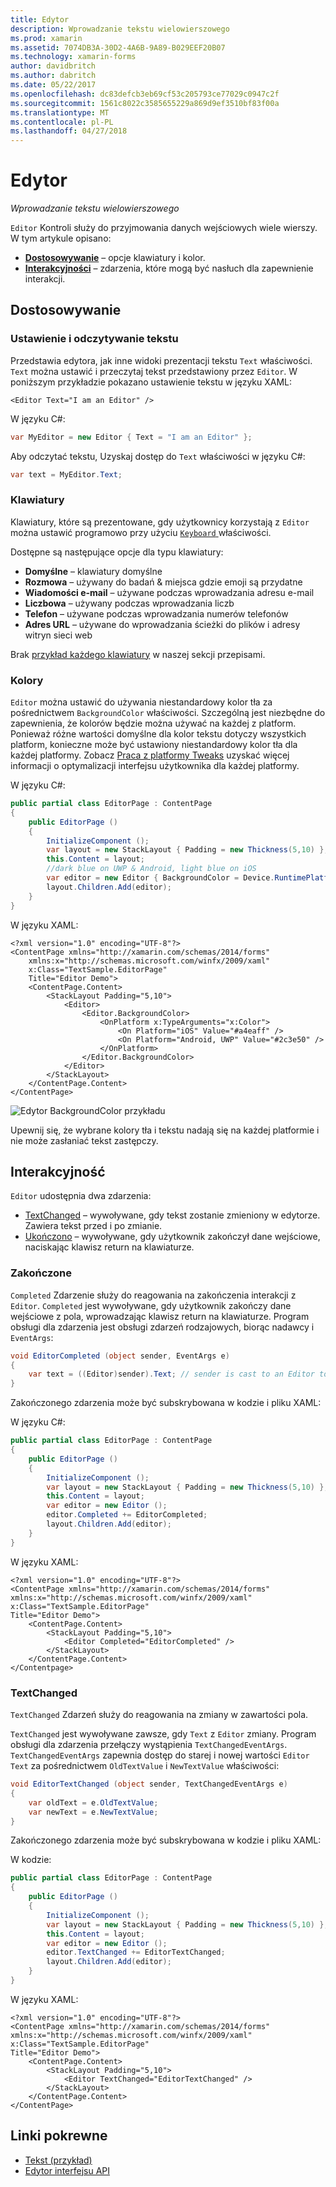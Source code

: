 ```yaml
---
title: Edytor
description: Wprowadzanie tekstu wielowierszowego
ms.prod: xamarin
ms.assetid: 7074DB3A-30D2-4A6B-9A89-B029EEF20B07
ms.technology: xamarin-forms
author: davidbritch
ms.author: dabritch
ms.date: 05/22/2017
ms.openlocfilehash: dc83defcb3eb69cf53c205793ce77029c0947c2f
ms.sourcegitcommit: 1561c8022c3585655229a869d9ef3510bf83f00a
ms.translationtype: MT
ms.contentlocale: pl-PL
ms.lasthandoff: 04/27/2018
---
```

# <a name="editor"></a>Edytor

_Wprowadzanie tekstu wielowierszowego_

`Editor` Kontroli służy do przyjmowania danych wejściowych wiele wierszy. W tym artykule opisano:

- **[Dostosowywanie](#Customization)**  &ndash; opcje klawiatury i kolor.
- **[Interakcyjności](#Interactivity)**  &ndash; zdarzenia, które mogą być nasłuch dla zapewnienie interakcji.

## <a name="customization"></a>Dostosowywanie

### <a name="setting-and-reading-text"></a>Ustawienie i odczytywanie tekstu

Przedstawia edytora, jak inne widoki prezentacji tekstu `Text` właściwości. `Text` można ustawić i przeczytaj tekst przedstawiony przez `Editor`. W poniższym przykładzie pokazano ustawienie tekstu w języku XAML:

```xaml
<Editor Text="I am an Editor" />
```

W języku C#:

```csharp
var MyEditor = new Editor { Text = "I am an Editor" };
```

Aby odczytać tekstu, Uzyskaj dostęp do `Text` właściwości w języku C#:

```csharp
var text = MyEditor.Text;
```

### <a name="keyboards"></a>Klawiatury

Klawiatury, które są prezentowane, gdy użytkownicy korzystają z `Editor` można ustawić programowo przy użyciu [ ``Keyboard`` ](https://developer.xamarin.com/api/type/Xamarin.Forms.Keyboard/) właściwości.

Dostępne są następujące opcje dla typu klawiatury:

- **Domyślne** &ndash; klawiatury domyślne
- **Rozmowa** &ndash; używany do badań & miejsca gdzie emoji są przydatne
- **Wiadomości e-mail** &ndash; używane podczas wprowadzania adresu e-mail
- **Liczbowa** &ndash; używany podczas wprowadzania liczb
- **Telefon** &ndash; używane podczas wprowadzania numerów telefonów
- **Adres URL** &ndash; używane do wprowadzania ścieżki do plików i adresy witryn sieci web

Brak [przykład każdego klawiatury](https://developer.xamarin.com/recipes/cross-platform/xamarin-forms/choose-keyboard-for-entry/) w naszej sekcji przepisami.

### <a name="colors"></a>Kolory

`Editor` można ustawić do używania niestandardowy kolor tła za pośrednictwem `BackgroundColor` właściwości. Szczególną jest niezbędne do zapewnienia, że kolorów będzie można używać na każdej z platform. Ponieważ różne wartości domyślne dla kolor tekstu dotyczy wszystkich platform, konieczne może być ustawiony niestandardowy kolor tła dla każdej platformy. Zobacz [Praca z platformy Tweaks](~/xamarin-forms/platform/device.md) uzyskać więcej informacji o optymalizacji interfejsu użytkownika dla każdej platformy.

W języku C#:

```csharp
public partial class EditorPage : ContentPage
{
    public EditorPage ()
    {
        InitializeComponent ();
        var layout = new StackLayout { Padding = new Thickness(5,10) };
        this.Content = layout;
        //dark blue on UWP & Android, light blue on iOS
        var editor = new Editor { BackgroundColor = Device.RuntimePlatform == Device.iOS ? Color.FromHex("#A4EAFF") : Color.FromHex("#2c3e50") };
        layout.Children.Add(editor);
    }
}
```

W języku XAML:

```xaml
<?xml version="1.0" encoding="UTF-8"?>
<ContentPage xmlns="http://xamarin.com/schemas/2014/forms"
    xmlns:x="http://schemas.microsoft.com/winfx/2009/xaml"
    x:Class="TextSample.EditorPage"
    Title="Editor Demo">
    <ContentPage.Content>
        <StackLayout Padding="5,10">
            <Editor>
                <Editor.BackgroundColor>
                    <OnPlatform x:TypeArguments="x:Color">
                        <On Platform="iOS" Value="#a4eaff" />
                        <On Platform="Android, UWP" Value="#2c3e50" />
                    </OnPlatform>
                </Editor.BackgroundColor>
            </Editor>
        </StackLayout>
    </ContentPage.Content>
</ContentPage>
```

![](editor-images/textbackgroundcolor.png "Edytor BackgroundColor przykładu")

Upewnij się, że wybrane kolory tła i tekstu nadają się na każdej platformie i nie może zasłaniać tekst zastępczy.

## <a name="interactivity"></a>Interakcyjność

`Editor` udostępnia dwa zdarzenia:

- [TextChanged](http://developer.xamarin.com/api/event/Xamarin.Forms.Editor.TextChanged/) &ndash; wywoływane, gdy tekst zostanie zmieniony w edytorze. Zawiera tekst przed i po zmianie.
- [Ukończono](http://developer.xamarin.com/api/event/Xamarin.Forms.Editor.Completed/) &ndash; wywoływane, gdy użytkownik zakończył dane wejściowe, naciskając klawisz return na klawiaturze.

### <a name="completed"></a>Zakończone

`Completed` Zdarzenie służy do reagowania na zakończenia interakcji z `Editor`. `Completed` jest wywoływane, gdy użytkownik zakończy dane wejściowe z pola, wprowadzając klawisz return na klawiaturze. Program obsługi dla zdarzenia jest obsługi zdarzeń rodzajowych, biorąc nadawcy i `EventArgs`:

```csharp
void EditorCompleted (object sender, EventArgs e)
{
    var text = ((Editor)sender).Text; // sender is cast to an Editor to enable reading the `Text` property of the view.
}
```

Zakończonego zdarzenia może być subskrybowana w kodzie i pliku XAML:

W języku C#:

```csharp
public partial class EditorPage : ContentPage
{
    public EditorPage ()
    {
        InitializeComponent ();
        var layout = new StackLayout { Padding = new Thickness(5,10) };
        this.Content = layout;
        var editor = new Editor ();
        editor.Completed += EditorCompleted;
        layout.Children.Add(editor);
    }
}
```

W języku XAML:

```xaml
<?xml version="1.0" encoding="UTF-8"?>
<ContentPage xmlns="http://xamarin.com/schemas/2014/forms"
xmlns:x="http://schemas.microsoft.com/winfx/2009/xaml"
x:Class="TextSample.EditorPage"
Title="Editor Demo">
    <ContentPage.Content>
        <StackLayout Padding="5,10">
            <Editor Completed="EditorCompleted" />
        </StackLayout>
    </ContentPage.Content>
</Contentpage>
```

### <a name="textchanged"></a>TextChanged

`TextChanged` Zdarzeń służy do reagowania na zmiany w zawartości pola.

`TextChanged` jest wywoływane zawsze, gdy `Text` z `Editor` zmiany. Program obsługi dla zdarzenia przełączy wystąpienia `TextChangedEventArgs`. `TextChangedEventArgs` zapewnia dostęp do starej i nowej wartości `Editor` `Text` za pośrednictwem `OldTextValue` i `NewTextValue` właściwości:

```csharp
void EditorTextChanged (object sender, TextChangedEventArgs e)
{
    var oldText = e.OldTextValue;
    var newText = e.NewTextValue;
}
```

Zakończonego zdarzenia może być subskrybowana w kodzie i pliku XAML:

W kodzie:

```csharp
public partial class EditorPage : ContentPage
{
    public EditorPage ()
    {
        InitializeComponent ();
        var layout = new StackLayout { Padding = new Thickness(5,10) };
        this.Content = layout;
        var editor = new Editor ();
        editor.TextChanged += EditorTextChanged;
        layout.Children.Add(editor);
    }
}
```

W języku XAML:

```xaml
<?xml version="1.0" encoding="UTF-8"?>
<ContentPage xmlns="http://xamarin.com/schemas/2014/forms"
xmlns:x="http://schemas.microsoft.com/winfx/2009/xaml"
x:Class="TextSample.EditorPage"
Title="Editor Demo">
    <ContentPage.Content>
        <StackLayout Padding="5,10">
            <Editor TextChanged="EditorTextChanged" />
        </StackLayout>
    </ContentPage.Content>
</ContentPage>
```


## <a name="related-links"></a>Linki pokrewne

- [Tekst (przykład)](https://developer.xamarin.com/samples/xamarin-forms/UserInterface/Text)
- [Edytor interfejsu API](https://developer.xamarin.com/api/type/Xamarin.Forms.Editor/)
